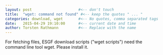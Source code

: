 ```yaml
---
layout: post                     #<-- don't touch
title:  "wget: command not found" #<-- keep the quotes " ... "
categories: download, wget       #<-- No quotes, comma separated tags
date:   2015-04-29 19:10:00      #<-- current date and time
author: Torsten Rathmann         #<-- Replace with the name
---
```


For fetching files, ESGF download scripts ("wget scripts") need the command line tool wget. Please install it. 



